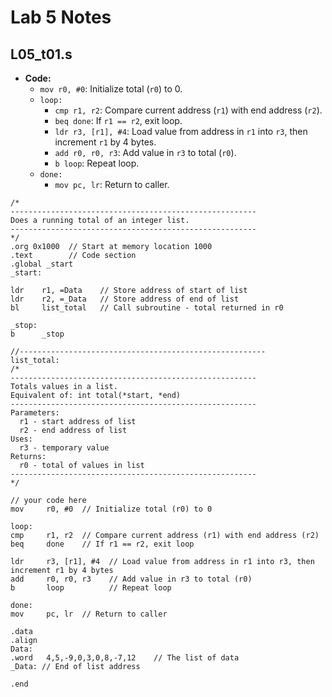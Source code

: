 # Lab 5 Notes

## L05_t01.s

- **Code:**
    - `mov r0, #0`: Initialize total (`r0`) to 0.
    - `loop:`
      - `cmp r1, r2`: Compare current address (`r1`) with end address (`r2`).
      - `beq done`: If `r1 == r2`, exit loop.
      - `ldr r3, [r1], #4`: Load value from address in `r1` into `r3`, then increment `r1` by 4 bytes.
      - `add r0, r0, r3`: Add value in `r3` to total (`r0`).
      - `b loop`: Repeat loop.
    - `done:`
      - `mov pc, lr`: Return to caller.


```Assembly
/*
-------------------------------------------------------
Does a running total of an integer list.
-------------------------------------------------------
*/
.org 0x1000  // Start at memory location 1000
.text        // Code section
.global _start
_start:

ldr    r1, =Data    // Store address of start of list
ldr    r2, =_Data   // Store address of end of list
bl     list_total   // Call subroutine - total returned in r0

_stop:
b      _stop

//-------------------------------------------------------
list_total:
/*
-------------------------------------------------------
Totals values in a list.
Equivalent of: int total(*start, *end)
-------------------------------------------------------
Parameters:
  r1 - start address of list
  r2 - end address of list
Uses:
  r3 - temporary value
Returns:
  r0 - total of values in list
-------------------------------------------------------
*/

// your code here
mov     r0, #0  // Initialize total (r0) to 0
    
loop:
cmp     r1, r2  // Compare current address (r1) with end address (r2)
beq     done    // If r1 == r2, exit loop
    
ldr     r3, [r1], #4  // Load value from address in r1 into r3, then increment r1 by 4 bytes
add     r0, r0, r3    // Add value in r3 to total (r0)
b       loop          // Repeat loop

done:
mov     pc, lr  // Return to caller

.data
.align
Data:
.word   4,5,-9,0,3,0,8,-7,12    // The list of data
_Data: // End of list address

.end

```

